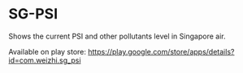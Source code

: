 # SG-PSI

Shows the current PSI and other pollutants level in Singapore air.

Available on play store: https://play.google.com/store/apps/details?id=com.weizhi.sg_psi

